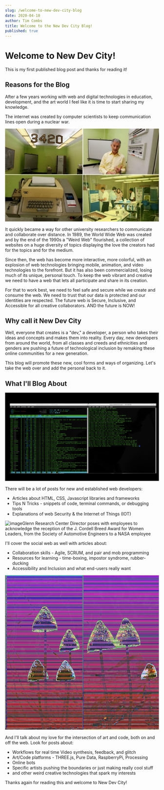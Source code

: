 ```yaml
---
slug: /welcome-to-new-dev-city-blog
date: 2020-04-10
author: Tim Combs
title: Welcome to the New Dev City Blog!
published: true
---
```


# Welcome to New Dev City!

This is my first published blog post and thanks for reading it!

## Reasons for the Blog

After a few years working with web and digital technologies in education, development, and the art world I feel like it is time to start sharing my knowledge.

The internet was created by computer scientists to keep communication lines open during a nuclear war. 

![First internet node at U C L A](../images/first-internet-node.jpg "First internet node at U C L A")

It quickly became a way for other university researchers to communicate and collaborate over distance. In 1989, the World Wide Web was created and by the end of the 1990s a "Weird Web" flourished, a collection of websites on a huge diversity of topics displaying the love the creators had for the topics and for the medium. 

Since then, the web has become more interactive, more colorful, with an explosion of web technologies bringing mobile, animation, and video technologies to the forefront. But it has also been commercialized, losing much of its unique, personal touch. To keep the web vibrant and creative we need to have a web that lets all participate and share in its creation.

For that to work best, we need to feel safe and secure while we create and consume the web. We need to trust that our data is protected and our identities are respected. The future web is Secure, Inclusive, and Accessible for all creative collaborators. AND the future is NOW!

## Why call it New Dev City

Well, everyone that creates is a "dev," a developer, a person who takes their ideas and concepts and makes them into reality. Every day, new developers from around the world, from all classes and creeds and ethnicities and genders are pushing a future of technological inclusion by remaking these online communities for a new generation.

This blog will promote these new, cool forms and ways of organizing. Let's take the web over and add the personal back to it.

## What I'll Blog About
![stock image of linux terminal code](../images/linux-code.png "Stock image of linux terminal code")

There will be a lot of posts for new and established web developers:
- Articles about HTML, CSS, Javascript libraries and frameworks
- Tips N Tricks - snippets of code, terminal commands, or debugging tools
- Explanations of web Security & the Internet of Things (IOT)

![imageGlenn Research Center Director poses with employees to acknowledge the reception of the J. Cordell Breed Award for Women Leaders, from the Society of Automotive Engineers to a NASA employee](../images/nasa-women-leaders.jpg "imageGlenn Research Center Director poses with employees to acknowledge the reception of the J. Cordell Breed Award for Women Leaders, from the Society of Automotive Engineers to a NASA employee")

I'll cover the social web as well with articles about:
- Collaboration skills - Agile, SCRUM, and pair and mob programming
- Resources for learning - time-boxing, impostor syndrome, rubber-ducking
- Accessibility and Inclusion and what end-users really want

![glitched-shrooms](../images/glitched-shrooms.jpg "glitched shrooms")

And I'll talk about my love for the intersection of art and code, both on and off the web. Look for posts about:
- Workflows for real time Video synthesis, feedback, and glitch
- Art/Code platforms - THREE.js, Pure Data, RaspberryPi, Processing
- Online bots
- Specific artists pushing the boundaries or just making really cool stuff
- and other weird creative technologies that spark my interests

Thanks again for reading this and welcome to New Dev City!
